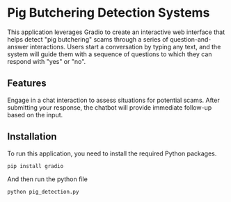 # Pig Butchering Detection Systems

This application leverages Gradio to create an interactive web interface that helps detect "pig butchering" scams through a series of question-and-answer interactions. Users start a conversation by typing any text, and the system will guide them with a sequence of questions to which they can respond with "yes" or "no".

## Features

Engage in a chat interaction to assess situations for potential scams. After submitting your response, the chatbot will provide immediate follow-up based on the input.

## Installation

To run this application, you need to install the required Python packages.

```bash
pip install gradio
```

And then run the python file

```bash
python pig_detection.py
```